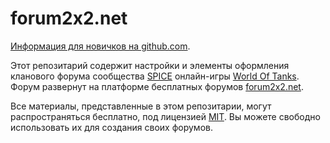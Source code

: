 forum2x2.net
============

[Информация для новичков на github.com](https://github.com/OpenWGPAPI/WGPublicAPILibrary/wiki/%D0%9A%D0%B0%D0%BA-%D0%B4%D0%BE%D0%B1%D0%B0%D0%B2%D0%BB%D1%8F%D1%82%D1%8C-%D0%B2-%D0%BF%D1%80%D0%BE%D0%B5%D0%BA%D1%82-WGPublicAPILibrary-%D1%81%D0%B2%D0%BE%D0%B9-%D0%BA%D0%BE%D0%B4.-%D0%94%D0%BB%D1%8F-%D0%BD%D0%BE%D0%B2%D0%B8%D1%87%D0%BA%D0%BE%D0%B2-%D0%BD%D0%B0-github.).

Этот репозитарий содержит настройки и элементы оформления кланового форума сообщества [SPICE](http://worldoftanks.ru/community/clans/43856/) онлайн-игры [World Of Tanks](http://worldoftanks.ru/). Форум развернут на платформе бесплатных форумов [forum2x2.net](http://www.forum2x2.net/).

Все материалы, представленные в этом репозитарии, могут распространяться бесплатно, под лицензией [MIT](https://github.com/clan-wot/forum2x2.net/blob/master/LICENSE). Вы можете свободно использовать их для создания своих форумов.

